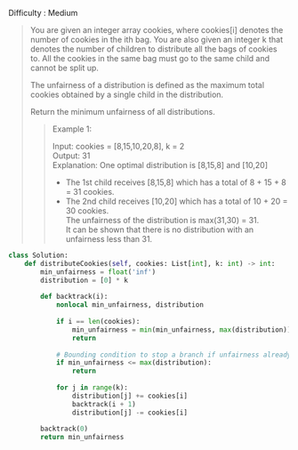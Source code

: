 Difficulty : Medium 

>You are given an integer array cookies, where cookies[i] denotes the number of cookies in the ith bag. You are also given an integer k that denotes the number of children to distribute all the bags of cookies to. All the cookies in the same bag must go to the same child and cannot be split up.  
>
>The unfairness of a distribution is defined as the maximum total cookies obtained by a single child in the distribution.  
>
>Return the minimum unfairness of all distributions.  
>
>>Example 1:
>>
>>Input: cookies = [8,15,10,20,8], k = 2  
>>Output: 31  
>>Explanation: One optimal distribution is [8,15,8] and [10,20]  
>>- The 1st child receives [8,15,8] which has a total of 8 + 15 + 8 = 31 cookies.  
>>- The 2nd child receives [10,20] which has a total of 10 + 20 = 30 cookies.  
>>The unfairness of the distribution is max(31,30) = 31.  
>>It can be shown that there is no distribution with an unfairness less than 31.  

```python
class Solution:
    def distributeCookies(self, cookies: List[int], k: int) -> int:
        min_unfairness = float('inf')
        distribution = [0] * k
        
        def backtrack(i):
            nonlocal min_unfairness, distribution
            
            if i == len(cookies):
                min_unfairness = min(min_unfairness, max(distribution))
                return
            
            # Bounding condition to stop a branch if unfairness already exceeds current optimal solution
            if min_unfairness <= max(distribution):
                return
            
            for j in range(k):
                distribution[j] += cookies[i]
                backtrack(i + 1)
                distribution[j] -= cookies[i]
        
        backtrack(0)
        return min_unfairness
```
